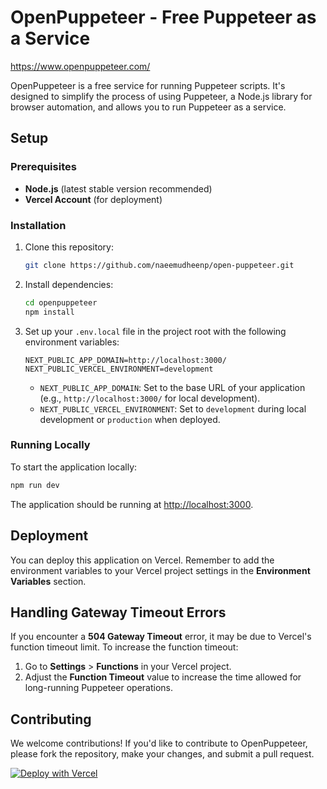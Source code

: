 # OpenPuppeteer - Free Puppeteer as a Service

https://www.openpuppeteer.com/

OpenPuppeteer is a free service for running Puppeteer scripts. It's designed to simplify the process of using Puppeteer, a Node.js library for browser automation, and allows you to run Puppeteer as a service.

## Setup

### Prerequisites

- **Node.js** (latest stable version recommended)
- **Vercel Account** (for deployment)

### Installation

1. Clone this repository:

    ```bash
    git clone https://github.com/naeemudheenp/open-puppeteer.git
    ```

2. Install dependencies:

    ```bash
    cd openpuppeteer
    npm install
    ```

3. Set up your `.env.local` file in the project root with the following environment variables:

    ```plaintext
    NEXT_PUBLIC_APP_DOMAIN=http://localhost:3000/
    NEXT_PUBLIC_VERCEL_ENVIRONMENT=development
    ```

   - `NEXT_PUBLIC_APP_DOMAIN`: Set to the base URL of your application (e.g., `http://localhost:3000/` for local development).
   - `NEXT_PUBLIC_VERCEL_ENVIRONMENT`: Set to `development` during local development or `production` when deployed.

### Running Locally

To start the application locally:

```bash
npm run dev
```

The application should be running at [http://localhost:3000](http://localhost:3000).

## Deployment

You can deploy this application on Vercel. Remember to add the environment variables to your Vercel project settings in the **Environment Variables** section.

## Handling Gateway Timeout Errors

If you encounter a **504 Gateway Timeout** error, it may be due to Vercel's function timeout limit. To increase the function timeout:

1. Go to **Settings** > **Functions** in your Vercel project.
2. Adjust the **Function Timeout** value to increase the time allowed for long-running Puppeteer operations.

## Contributing

We welcome contributions! If you'd like to contribute to OpenPuppeteer, please fork the repository, make your changes, and submit a pull request.


[![Deploy with Vercel](https://vercel.com/button)](https://vercel.com/new/clone?repository-url=https%3A%2F%2Fgithub.com%2Fnaeemudheenp%2Fopen-puppeteer)



